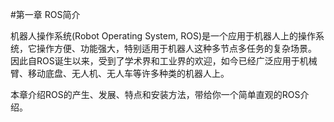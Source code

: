 #第一章 ROS简介

机器人操作系统(Robot Operating System, ROS)是一个应用于机器人上的操作系统，它操作方便、功能强大，特别适用于机器人这种多节点多任务的复杂场景。 因此自ROS诞生以来，受到了学术界和工业界的欢迎，如今已经广泛应用于机械臂、移动底盘、无人机、无人车等许多种类的机器人上。

本章介绍ROS的产生、发展、特点和安装方法，带给你一个简单直观的ROS介绍。